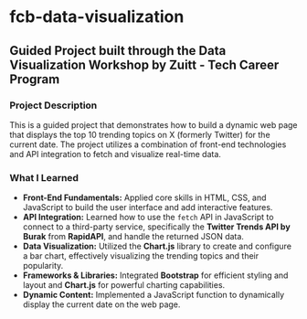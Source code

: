 # fcb-data-visualization

## Guided Project built through the Data Visualization Workshop by Zuitt - Tech Career Program 

### Project Description

This is a guided project that demonstrates how to build a dynamic web page that displays the top 10 trending topics on X (formerly Twitter) for the current date. The project utilizes a combination of front-end technologies and API integration to fetch and visualize real-time data.

### What I Learned

* **Front-End Fundamentals:** Applied core skills in HTML, CSS, and JavaScript to build the user interface and add interactive features.
* **API Integration:** Learned how to use the `fetch` API in JavaScript to connect to a third-party service, specifically the **Twitter Trends API by Burak** from **RapidAPI**, and handle the returned JSON data.
* **Data Visualization:** Utilized the **Chart.js** library to create and configure a bar chart, effectively visualizing the trending topics and their popularity.
* **Frameworks & Libraries:** Integrated **Bootstrap** for efficient styling and layout and **Chart.js** for powerful charting capabilities.
* **Dynamic Content:** Implemented a JavaScript function to dynamically display the current date on the web page.
